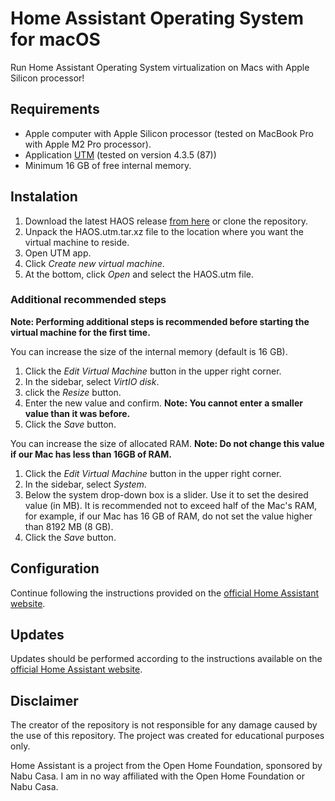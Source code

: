 # Home Assistant Operating System for macOS
Run Home Assistant Operating System virtualization on Macs with Apple Silicon processor!

## Requirements
* Apple computer with Apple Silicon processor (tested on MacBook Pro with Apple M2 Pro processor).
* Application [UTM](https://mac.getutm.app/) (tested on version 4.3.5 (87))
* Minimum 16 GB of free internal memory.

## Instalation
1. Download the latest HAOS release [from here](https://github.com/MStankiewiczOfficial/HAOS-for-macOS/releases/latest) or clone the repository.
2. Unpack the HAOS.utm.tar.xz file to the location where you want the virtual machine to reside.
3. Open UTM app.
4. Click *Create new virtual machine*.
5. At the bottom, click *Open* and select the HAOS.utm file.

### Additional recommended steps

**Note: Performing additional steps is recommended before starting the virtual machine for the first time.**

You can increase the size of the internal memory (default is 16 GB).

1. Click the *Edit Virtual Machine* button in the upper right corner.
2. In the sidebar, select *VirtIO disk*.
3. click the *Resize* button.
4. Enter the new value and confirm. **Note: You cannot enter a smaller value than it was before.**
5. Click the *Save* button.

You can increase the size of allocated RAM. **Note: Do not change this value if our Mac has less than 16GB of RAM.**

1. Click the *Edit Virtual Machine* button in the upper right corner.
2. In the sidebar, select *System*.
3. Below the system drop-down box is a slider. Use it to set the desired value (in MB). It is recommended not to exceed half of the Mac's RAM, for example, if our Mac has 16 GB of RAM, do not set the value higher than 8192 MB (8 GB).
4. Click the *Save* button.

## Configuration
Continue following the instructions provided on the [official Home Assistant website](https://www.home-assistant.io/getting-started/onboarding/).

## Updates
Updates should be performed according to the instructions available on the [official Home Assistant website](https://www.home-assistant.io/common-tasks/os/#updating-the-home-assistant-operating-system).

## Disclaimer
The creator of the repository is not responsible for any damage caused by the use of this repository. The project was created for educational purposes only.

Home Assistant is a project from the Open Home Foundation, sponsored by Nabu Casa. I am in no way affiliated with the Open Home Foundation or Nabu Casa.
